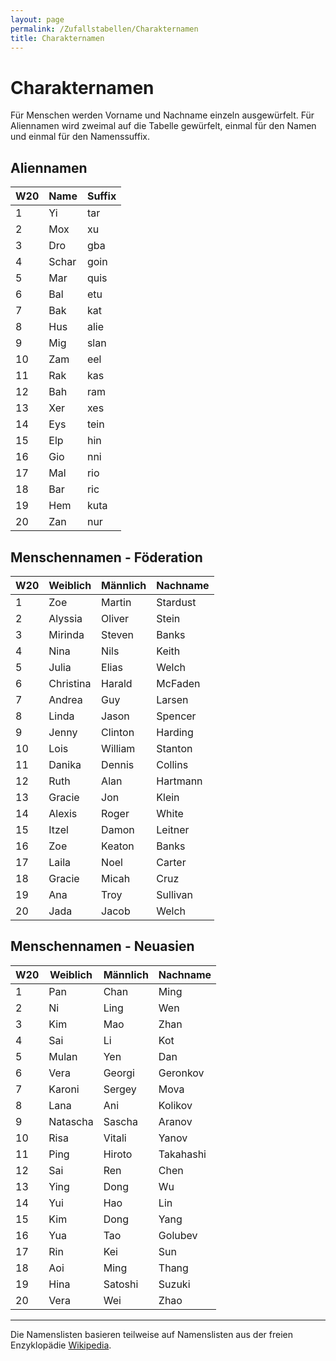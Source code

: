 ```yaml
---
layout: page
permalink: /Zufallstabellen/Charakternamen
title: Charakternamen
---
```


# Charakternamen

Für Menschen werden Vorname und Nachname einzeln ausgewürfelt. Für Aliennamen wird zweimal auf die Tabelle gewürfelt, einmal für den Namen und einmal für den Namenssuffix.

## Aliennamen

<table>
<thead>
<tr><th>W20</th><th>Name</th><th>Suffix</th></tr>
</thead>
<tbody>
<tr><td>1</td><td>Yi</td><td>tar</td></tr>
<tr><td>2</td><td>Mox</td><td>xu</td></tr>
<tr><td>3</td><td>Dro</td><td>gba</td></tr>
<tr><td>4</td><td>Schar</td><td>goin</td></tr>
<tr><td>5</td><td>Mar</td><td>quis</td></tr>
<tr><td>6</td><td>Bal</td><td>etu</td></tr>
<tr><td>7</td><td>Bak</td><td>kat</td></tr>
<tr><td>8</td><td>Hus</td><td>alie</td></tr>
<tr><td>9</td><td>Mig</td><td>slan</td></tr>
<tr><td>10</td><td>Zam</td><td>eel</td></tr>
<tr><td>11</td><td>Rak</td><td>kas</td></tr>
<tr><td>12</td><td>Bah</td><td>ram</td></tr>
<tr><td>13</td><td>Xer</td><td>xes</td></tr>
<tr><td>14</td><td>Eys</td><td>tein</td></tr>
<tr><td>15</td><td>Elp</td><td>hin</td></tr>
<tr><td>16</td><td>Gio</td><td>nni</td></tr>
<tr><td>17</td><td>Mal</td><td>rio</td></tr>
<tr><td>18</td><td>Bar</td><td>ric</td></tr>
<tr><td>19</td><td>Hem</td><td>kuta</td></tr>
<tr><td>20</td><td>Zan</td><td>nur</td></tr>
</tbody>
</table>

## Menschennamen - Föderation

<table>
<thead>
<tr><th>W20</th><th>Weiblich</th><th>Männlich</th><th>Nachname</th></tr>
</thead>
<tbody>
<tr><td>1</td><td>Zoe</td><td>Martin</td><td>Stardust</td></tr>
<tr><td>2</td><td>Alyssia</td><td>Oliver</td><td>Stein</td></tr>
<tr><td>3</td><td>Mirinda</td><td>Steven</td><td>Banks</td></tr>
<tr><td>4</td><td>Nina</td><td>Nils</td><td>Keith</td></tr>
<tr><td>5</td><td>Julia</td><td>Elias</td><td>Welch</td></tr>
<tr><td>6</td><td>Christina</td><td>Harald</td><td>McFaden</td></tr>
<tr><td>7</td><td>Andrea</td><td>Guy</td><td>Larsen</td></tr>
<tr><td>8</td><td>Linda</td><td>Jason</td><td>Spencer</td></tr>
<tr><td>9</td><td>Jenny</td><td>Clinton</td><td>Harding</td></tr>
<tr><td>10</td><td>Lois</td><td>William</td><td>Stanton</td></tr>
<tr><td>11</td><td>Danika</td><td>Dennis</td><td>Collins</td></tr>
<tr><td>12</td><td>Ruth</td><td>Alan</td><td>Hartmann</td></tr>
<tr><td>13</td><td>Gracie</td><td>Jon</td><td>Klein</td></tr>
<tr><td>14</td><td>Alexis</td><td>Roger</td><td>White</td></tr>
<tr><td>15</td><td>Itzel</td><td>Damon</td><td>Leitner</td></tr>
<tr><td>16</td><td>Zoe</td><td>Keaton</td><td>Banks</td></tr>
<tr><td>17</td><td>Laila</td><td>Noel</td><td>Carter</td></tr>
<tr><td>18</td><td>Gracie</td><td>Micah</td><td>Cruz</td></tr>
<tr><td>19</td><td>Ana</td><td>Troy</td><td>Sullivan</td></tr>
<tr><td>20</td><td>Jada</td><td>Jacob</td><td>Welch</td></tr>
</tbody>
</table>

## Menschennamen - Neuasien

<table>
<thead>
<tr><th>W20</th><th>Weiblich</th><th>Männlich</th><th>Nachname</th></tr>
</thead>
<tbody>
<tr><td>1</td><td>Pan</td><td>Chan</td><td>Ming</td></tr>
<tr><td>2</td><td>Ni</td><td>Ling</td><td>Wen</td></tr>
<tr><td>3</td><td>Kim</td><td>Mao</td><td>Zhan</td></tr>
<tr><td>4</td><td>Sai</td><td>Li</td><td>Kot</td></tr>
<tr><td>5</td><td>Mulan</td><td>Yen</td><td>Dan</td></tr>
<tr><td>6</td><td>Vera</td><td>Georgi</td><td>Geronkov</td></tr>
<tr><td>7</td><td>Karoni</td><td>Sergey</td><td>Mova</td></tr>
<tr><td>8</td><td>Lana</td><td>Ani</td><td>Kolikov</td></tr>
<tr><td>9</td><td>Natascha</td><td>Sascha</td><td>Aranov</td></tr>
<tr><td>10</td><td>Risa</td><td>Vitali</td><td>Yanov</td></tr>
<tr><td>11</td><td>Ping</td><td>Hiroto</td><td>Takahashi</td></tr>
<tr><td>12</td><td>Sai</td><td>Ren</td><td>Chen</td></tr>
<tr><td>13</td><td>Ying</td><td>Dong</td><td>Wu</td></tr>
<tr><td>14</td><td>Yui</td><td>Hao</td><td>Lin</td></tr>
<tr><td>15</td><td>Kim</td><td>Dong</td><td>Yang</td></tr>
<tr><td>16</td><td>Yua</td><td>Tao</td><td>Golubev</td></tr>
<tr><td>17</td><td>Rin</td><td>Kei</td><td>Sun</td></tr>
<tr><td>18</td><td>Aoi</td><td>Ming</td><td>Thang</td></tr>
<tr><td>19</td><td>Hina</td><td>Satoshi</td><td>Suzuki</td></tr>
<tr><td>20</td><td> Vera</td><td>Wei</td><td>Zhao</td></tr>
</tbody>
</table>

***

Die Namenslisten basieren teilweise auf Namenslisten aus der freien Enzyklopädie [Wikipedia](http:/De.wikipedia.org).
